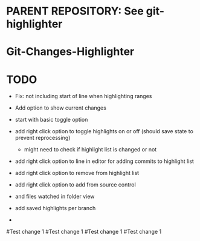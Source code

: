 # PARENT REPOSITORY: See git-highlighter

# Git-Changes-Highlighter

# TODO
* Fix: not including start of line when highlighting ranges

* Add option to show current changes

* start with basic toggle option
* add right click option to toggle highlights on or off (should save state to prevent reprocessing)
    * might need to check if highlight list is changed or not

* add right click option to line in editor for adding commits to highlight list

* add right click option to remove from highlight list

* add right click option to add from source control

* and files watched in folder view

* add saved highlights per branch

* 
#Test change 1
#Test change 1
#Test change 1
#Test change 1


